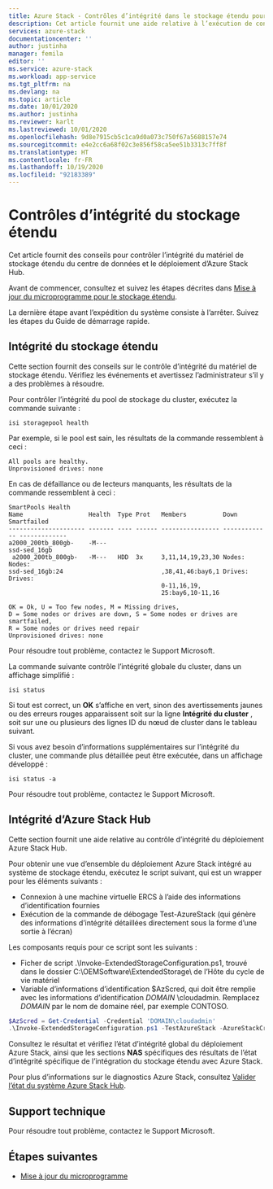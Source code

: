 ```yaml
---
title: Azure Stack - Contrôles d’intégrité dans le stockage étendu pour le stockage Blob Modular Data Center
description: Cet article fournit une aide relative à l’exécution de contrôles d’intégrité dans le stockage étendu pour le stockage Blob Modular Data Center.
services: azure-stack
documentationcenter: ''
author: justinha
manager: femila
editor: ''
ms.service: azure-stack
ms.workload: app-service
ms.tgt_pltfrm: na
ms.devlang: na
ms.topic: article
ms.date: 10/01/2020
ms.author: justinha
ms.reviewer: karlt
ms.lastreviewed: 10/01/2020
ms.openlocfilehash: 9d8e7915cb5c1ca9d0a073c750f67a5688157e74
ms.sourcegitcommit: e4e2cc6a68f02c3e856f58ca5ee51b3313c7ff8f
ms.translationtype: HT
ms.contentlocale: fr-FR
ms.lasthandoff: 10/19/2020
ms.locfileid: "92183389"
---
```

# <a name="extended-storage-health-checks"></a>Contrôles d’intégrité du stockage étendu

Cet article fournit des conseils pour contrôler l’intégrité du matériel de stockage étendu du centre de données et le déploiement d’Azure Stack Hub.

Avant de commencer, consultez et suivez les étapes décrites dans [Mise à jour du microprogramme pour le stockage étendu](extended-storage-firmware-updates.md).

La dernière étape avant l’expédition du système consiste à l’arrêter. Suivez les étapes du Guide de démarrage rapide.

## <a name="extended-storage-health"></a>Intégrité du stockage étendu

Cette section fournit des conseils sur le contrôle d’intégrité du matériel de stockage étendu.
Vérifiez les événements et avertissez l’administrateur s’il y a des problèmes à résoudre. 


Pour contrôler l’intégrité du pool de stockage du cluster, exécutez la commande suivante :
```console
isi storagepool health
```

Par exemple, si le pool est sain, les résultats de la commande ressemblent à ceci :
```console
All pools are healthy.
Unprovisioned drives: none
```

En cas de défaillance ou de lecteurs manquants, les résultats de la commande ressemblent à ceci :

```console
SmartPools Health
Name                  Health  Type Prot   Members          Down          Smartfailed
--------------------- ------- ---- ------ ---------------- ------------- -------------
a2000_200tb_800gb-    -M---
ssd-sed_16gb
 a2000_200tb_800gb-   -M---   HDD  3x     3,11,14,19,23,30 Nodes:        Nodes:
ssd-sed_16gb:24                           ,38,41,46:bay6,1 Drives:       Drives:
                                          0-11,16,19,
                                          25:bay6,10-11,16

OK = Ok, U = Too few nodes, M = Missing drives,
D = Some nodes or drives are down, S = Some nodes or drives are smartfailed,
R = Some nodes or drives need repair
Unprovisioned drives: none
```

Pour résoudre tout problème, contactez le Support Microsoft.

La commande suivante contrôle l’intégrité globale du cluster, dans un affichage simplifié :
```console
isi status
```

Si tout est correct, un **OK** s’affiche en vert, sinon des avertissements jaunes ou des erreurs rouges apparaissent soit sur la ligne **Intégrité du cluster** , soit sur une ou plusieurs des lignes ID du nœud de cluster dans le tableau suivant.

Si vous avez besoin d’informations supplémentaires sur l’intégrité du cluster, une commande plus détaillée peut être exécutée, dans un affichage développé :
```console
isi status -a
```

Pour résoudre tout problème, contactez le Support Microsoft.

## <a name="azure-stack-hub-health"></a>Intégrité d’Azure Stack Hub

Cette section fournit une aide relative au contrôle d’intégrité du déploiement Azure Stack Hub.

Pour obtenir une vue d’ensemble du déploiement Azure Stack intégré au système de stockage étendu, exécutez le script suivant, qui est un wrapper pour les éléments suivants :
- Connexion à une machine virtuelle ERCS à l’aide des informations d’identification fournies
- Exécution de la commande de débogage Test-AzureStack (qui génère des informations d’intégrité détaillées directement sous la forme d’une sortie à l’écran)

Les composants requis pour ce script sont les suivants :
- Ficher de script .\Invoke-ExtendedStorageConfiguration.ps1, trouvé dans le dossier C:\OEMSoftware\ExtendedStorage\ de l’Hôte du cycle de vie matériel
- Variable d’informations d’identification $AzScred, qui doit être remplie avec les informations d’identification *DOMAIN* \cloudadmin. Remplacez *DOMAIN* par le nom de domaine réel, par exemple CONTOSO.


```powershell
$AzScred = Get-Credential -Credential 'DOMAIN\cloudadmin'
.\Invoke-ExtendedStorageConfiguration.ps1 -TestAzureStack -AzureStackCred $AzScred
```

Consultez le résultat et vérifiez l’état d’intégrité global du déploiement Azure Stack, ainsi que les sections **NAS** spécifiques des résultats de l’état d’intégrité spécifique de l’intégration du stockage étendu avec Azure Stack.

Pour plus d’informations sur le diagnostics Azure Stack, consultez [Valider l’état du système Azure Stack Hub](../operator/azure-stack-diagnostic-test.md).

## <a name="technical-support"></a>Support technique

Pour résoudre tout problème, contactez le Support Microsoft.

## <a name="next-steps"></a>Étapes suivantes

- [Mise à jour du microprogramme](extended-storage-firmware-updates.md)

